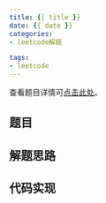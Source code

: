 ```yaml
---
title: {{ title }}
date: {{ date }}
categories:
- leetcode解题

tags: 
- leetcode
---
```


查看题目详情可[点击此处]()。

## 题目


## 解题思路


## 代码实现

```java
```